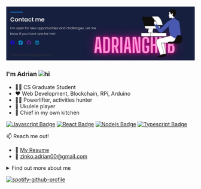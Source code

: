 ![banner](https://github.com/adrianghub/adrianghub/blob/master/github/images/baner.jpg)

### I'm Adrian <img src="https://user-images.githubusercontent.com/1303154/88677602-1635ba80-d120-11ea-84d8-d263ba5fc3c0.gif" width="28px" alt="hi">

- 👨‍🎓  CS Graduate Student
- ❤  Web Development, Blockchain, RPi, Arduino
- 🏋️‍♀️ Powerlifter, activities hunter  
- 🎸 Ukulele player
- 🥧 Chief in my own kitchen

 [![Javascript Badge](https://img.shields.io/badge/-Javascript-F0DB4F?style=for-the-badge&labelColor=black&logo=javascript&logoColor=F0DB4F)](#) [![React Badge](https://img.shields.io/badge/-React-61DBFB?style=for-the-badge&labelColor=black&logo=react&logoColor=61DBFB)](#) [![Nodejs Badge](https://img.shields.io/badge/-Nodejs-3C873A?style=for-the-badge&labelColor=black&logo=node.js&logoColor=3C873A)](#) [![Typescript Badge](https://img.shields.io/badge/-Typescript-007acc?style=for-the-badge&labelColor=black&logo=typescript&logoColor=007acc)](#) 

:mailbox: Reach me out!
- :paperclip: [My Resume](https://github.com/adrianghub/adrianghub/blob/master/resume/CV_ADRIAN_ZINKO.pdf)
- :email: zinko.adrian00@gmail.com

<details>
<summary>
Find out more about me
</summary>

![GitHub stats](https://github-readme-stats.vercel.app/api?username=adrianghub&show_icons=true&theme=synthwave&count_private=true&hide=prs,issues,contribs)

<figure><embed src="https://wakatime.com/share/@0a47b78c-1f7b-470c-8a47-f8c760b6dcf8/0a7aa985-cb7b-4a7c-a53a-940db11d87d7.svg"></embed></figure>

### Tools I've used recently

<!--START_SECTION:waka-->

```text
TypeScript   31 hrs 44 mins  ██████████████████████░░░   87.97 %
JSON         1 hr 14 mins    █░░░░░░░░░░░░░░░░░░░░░░░░   03.44 %
Other        41 mins         ▒░░░░░░░░░░░░░░░░░░░░░░░░   01.91 %
```

<!--END_SECTION:waka-->

[<img src='https://cdn.jsdelivr.net/npm/simple-icons@3.0.1/icons/linkedin.svg' alt='linkedin' height='40' style="margin-right: 20px">](https://www.linkedin.com/in/adrian.zinko/)  [<img src='https://cdn.jsdelivr.net/npm/simple-icons@3.0.1/icons/instagram.svg' alt='instagram' height='40' style="margin-right: 20px">](https://www.instagram.com/_drianko/)  [<img src='https://cdn.jsdelivr.net/npm/simple-icons@3.0.1/icons/twitter.svg' alt='twitter' height='40' style="margin-right: 20px">](https://twitter.com/adrian.zinko)  [<img src='https://cdn.jsdelivr.net/npm/simple-icons@3.0.1/icons/icloud.svg' alt='website' height='40' style="margin-right: 20px">](https://adrianghub.netlify.app/) [<img src='https://cdn.jsdelivr.net/npm/simple-icons@3.0.1/icons/dev-dot-to.svg' alt='dev' height='40'>](https://dev.to/adrianghub)

<a href='https://archiveprogram.github.com/'><img src='https://raw.githubusercontent.com/acervenky/animated-github-badges/master/assets/acbadge.gif' width='40' height='40'></a>

</details>

[![spotify-github-profile](https://spotify-github-profile.vercel.app/api/view?uid=ae5g4slj4cqzbvrnfk7q1a7in&cover_image=true&theme=novatorem)](https://github.com/kittinan/spotify-github-profile)
